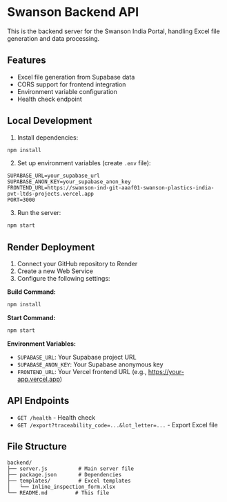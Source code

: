 # Swanson Backend API

This is the backend server for the Swanson India Portal, handling Excel file generation and data processing.

## Features

- Excel file generation from Supabase data
- CORS support for frontend integration
- Environment variable configuration
- Health check endpoint

## Local Development

1. Install dependencies:
```bash
npm install
```

2. Set up environment variables (create `.env` file):
```
SUPABASE_URL=your_supabase_url
SUPABASE_ANON_KEY=your_supabase_anon_key
FRONTEND_URL=https://swanson-ind-git-aaaf01-swanson-plastics-india-pvt-ltds-projects.vercel.app
PORT=3000
```

3. Run the server:
```bash
npm start
```

## Render Deployment

1. Connect your GitHub repository to Render
2. Create a new Web Service
3. Configure the following settings:

**Build Command:**
```bash
npm install
```

**Start Command:**
```bash
npm start
```

**Environment Variables:**
- `SUPABASE_URL`: Your Supabase project URL
- `SUPABASE_ANON_KEY`: Your Supabase anonymous key
- `FRONTEND_URL`: Your Vercel frontend URL (e.g., https://your-app.vercel.app)

## API Endpoints

- `GET /health` - Health check
- `GET /export?traceability_code=...&lot_letter=...` - Export Excel file

## File Structure

```
backend/
├── server.js          # Main server file
├── package.json       # Dependencies
├── templates/         # Excel templates
│   └── Inline_inspection_form.xlsx
└── README.md         # This file
``` 